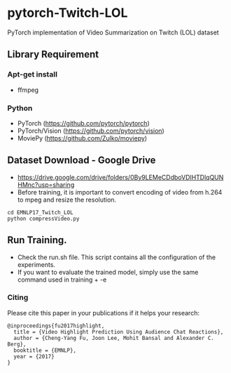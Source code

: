 # pytorch-Twitch-LOL
PyTorch implementation of Video Summarization on Twitch (LOL) dataset


## Library Requirement 

### Apt-get install 
 
 - ffmpeg


### Python 
 - PyTorch (https://github.com/pytorch/pytorch)
 - PyTorch/Vision (https://github.com/pytorch/vision)
 - MoviePy (https://github.com/Zulko/moviepy)
 

## Dataset Download - Google Drive 

 - https://drive.google.com/drive/folders/0By9LEMeCDdboVDlHTDlqQUNHMnc?usp=sharing
 - Before training, it is important to convert encoding of video from h.264 to mpeg and resize the resolution. 
 
 ```shell
 cd EMNLP17_Twitch_LOL
 python compressVideo.py
 ```
## Run Training. 

 - Check the run.sh file. This script contains all the configuration of the experiments. 
 - If you want to evaluate the trained model, simply use the same command used in training + -e


### Citing 

Please cite this paper in your publications if it helps your research:

    @inproceedings{fu2017highlight,
      title = {Video Highlight Prediction Using Audience Chat Reactions},
      author = {Cheng-Yang Fu, Joon Lee, Mohit Bansal and Alexander C. Berg},
      booktitle = {EMNLP},
      year = {2017}
    }
